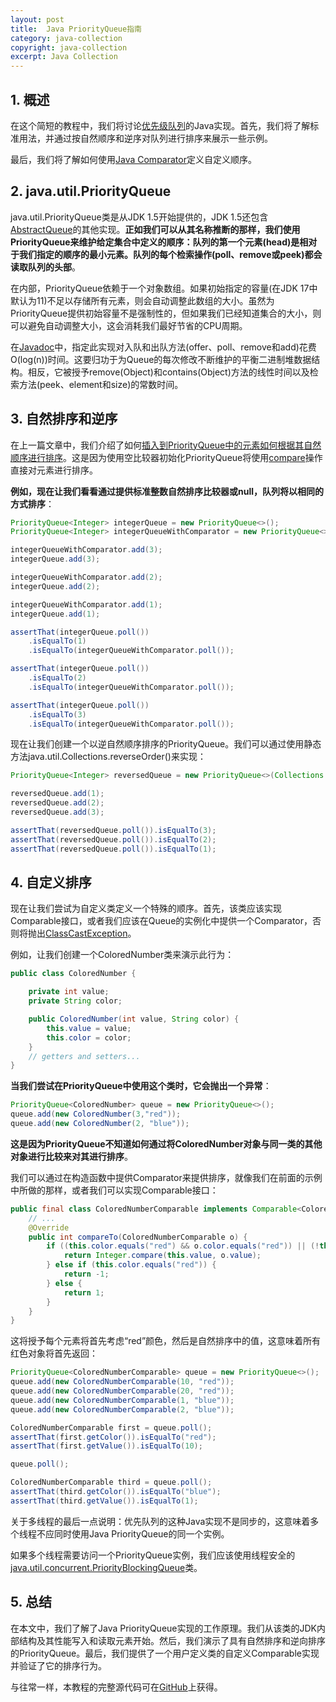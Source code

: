 ```yaml
---
layout: post
title:  Java PriorityQueue指南
category: java-collection
copyright: java-collection
excerpt: Java Collection
---
```


## 1. 概述

在这个简短的教程中，我们将讨论[优先级队列](https://www.baeldung.com/cs/priority-queue)的Java实现。首先，我们将了解标准用法，并通过按自然顺序和逆序对队列进行排序来展示一些示例。

最后，我们将了解如何使用[Java Comparator](https://www.baeldung.com/java-comparator-comparable#comparator)定义自定义顺序。

## 2. java.util.PriorityQueue

java.util.PriorityQueue类是从JDK 1.5开始提供的，JDK 1.5还包含[AbstractQueue](https://www.baeldung.com/java-queue#abstract_queue)的其他实现。**正如我们可以从其名称推断的那样，我们使用PriorityQueue来维护给定集合中定义的顺序：队列的第一个元素(head)是相对于我们指定的顺序的最小元素。队列的每个检索操作(poll、remove或peek)都会读取队列的头部**。

在内部，PriorityQueue依赖于一个对象数组。如果初始指定的容量(在JDK 17中默认为11)不足以存储所有元素，则会自动调整此数组的大小。虽然为PriorityQueue提供初始容量不是强制性的，但如果我们已经知道集合的大小，则可以避免自动调整大小，这会消耗我们最好节省的CPU周期。

在[Javadoc](https://docs.oracle.com/en/java/javase/17/docs/api/java.base/java/util/PriorityQueue.html)中，指定此实现对入队和出队方法(offer、poll、remove和add)花费O(log(n))时间。这要归功于为Queue的每次修改不断维护的平衡二进制堆数据结构。相反，它被授予remove(Object)和contains(Object)方法的线性时间以及检索方法(peek、element和size)的常数时间。

## 3. 自然排序和逆序

在上一篇文章中，我们介绍了如何[插入到PriorityQueue中的元素如何根据其自然顺序进行排序](https://www.baeldung.com/java-queue#priority_queues)。这是因为使用空比较器初始化PriorityQueue将使用[compare](https://www.baeldung.com/java-comparator-comparable#comparable)操作直接对元素进行排序。

**例如，现在让我们看看通过提供标准整数自然排序比较器或null，队列将以相同的方式排序**：

```java
PriorityQueue<Integer> integerQueue = new PriorityQueue<>();
PriorityQueue<Integer> integerQueueWithComparator = new PriorityQueue<>((Integer c1, Integer c2) -> Integer.compare(c1, c2));

integerQueueWithComparator.add(3);
integerQueue.add(3);

integerQueueWithComparator.add(2);
integerQueue.add(2);

integerQueueWithComparator.add(1);
integerQueue.add(1);

assertThat(integerQueue.poll())
    .isEqualTo(1)
    .isEqualTo(integerQueueWithComparator.poll());

assertThat(integerQueue.poll())
    .isEqualTo(2)
    .isEqualTo(integerQueueWithComparator.poll());

assertThat(integerQueue.poll())
    .isEqualTo(3)
    .isEqualTo(integerQueueWithComparator.poll());
```

现在让我们创建一个以逆自然顺序排序的PriorityQueue。我们可以通过使用静态方法java.util.Collections.reverseOrder()来实现：

```java
PriorityQueue<Integer> reversedQueue = new PriorityQueue<>(Collections.reverseOrder());

reversedQueue.add(1);
reversedQueue.add(2);
reversedQueue.add(3);

assertThat(reversedQueue.poll()).isEqualTo(3);
assertThat(reversedQueue.poll()).isEqualTo(2);
assertThat(reversedQueue.poll()).isEqualTo(1);
```

## 4. 自定义排序

现在让我们尝试为自定义类定义一个特殊的顺序。首先，该类应该实现Comparable接口，或者我们应该在Queue的实例化中提供一个Comparator，否则将抛出[ClassCastException](https://www.baeldung.com/java-classcastexception)。

例如，让我们创建一个ColoredNumber类来演示此行为：

```java
public class ColoredNumber {

    private int value;
    private String color;

    public ColoredNumber(int value, String color) {
        this.value = value;
        this.color = color;
    }
    // getters and setters...
}
```

**当我们尝试在PriorityQueue中使用这个类时，它会抛出一个异常**：

```java
PriorityQueue<ColoredNumber> queue = new PriorityQueue<>();
queue.add(new ColoredNumber(3,"red"));
queue.add(new ColoredNumber(2, "blue"));
```

**这是因为PriorityQueue不知道如何通过将ColoredNumber对象与同一类的其他对象进行比较来对其进行排序**。

我们可以通过在构造函数中提供Comparator来提供排序，就像我们在前面的示例中所做的那样，或者我们可以实现Comparable接口：

```java
public final class ColoredNumberComparable implements Comparable<ColoredNumber> {
    // ...
    @Override
    public int compareTo(ColoredNumberComparable o) {
        if ((this.color.equals("red") && o.color.equals("red")) || (!this.color.equals("red") && !o.color.equals("red"))) {
            return Integer.compare(this.value, o.value);
        } else if (this.color.equals("red")) {
            return -1;
        } else {
            return 1;
        }
    }
}
```

这将授予每个元素将首先考虑“red”颜色，然后是自然排序中的值，这意味着所有红色对象将首先返回：

```java
PriorityQueue<ColoredNumberComparable> queue = new PriorityQueue<>();
queue.add(new ColoredNumberComparable(10, "red"));
queue.add(new ColoredNumberComparable(20, "red"));
queue.add(new ColoredNumberComparable(1, "blue"));
queue.add(new ColoredNumberComparable(2, "blue"));

ColoredNumberComparable first = queue.poll();
assertThat(first.getColor()).isEqualTo("red");
assertThat(first.getValue()).isEqualTo(10);

queue.poll();

ColoredNumberComparable third = queue.poll();
assertThat(third.getColor()).isEqualTo("blue");
assertThat(third.getValue()).isEqualTo(1);
```

关于多线程的最后一点说明：优先队列的这种Java实现不是同步的，这意味着多个线程不应同时使用Java PriorityQueue的同一个实例。

如果多个线程需要访问一个PriorityQueue实例，我们应该使用线程安全的[java.util.concurrent.PriorityBlockingQueue](https://www.baeldung.com/java-priority-blocking-queue)类。

## 5. 总结

在本文中，我们了解了Java PriorityQueue实现的工作原理。我们从该类的JDK内部结构及其性能写入和读取元素开始。然后，我们演示了具有自然排序和逆向排序的PriorityQueue。最后，我们提供了一个用户定义类的自定义Comparable实现并验证了它的排序行为。

与往常一样，本教程的完整源代码可在[GitHub](https://github.com/tuyucheng7/taketoday-tutorial4j/tree/master/java-core-modules/java-collections-4)上获得。